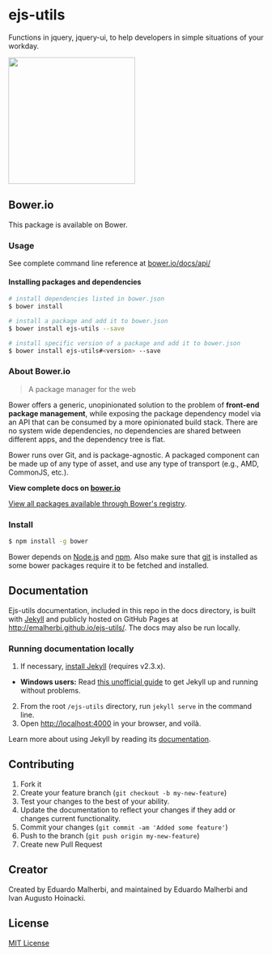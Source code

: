 ejs-utils
=========

Functions in jquery, jquery-ui, to help developers in simple situations of your workday.

<img align="center" height="250" src="http://bower.io/img/bower-logo.png">

## Bower.io

This package is available on Bower.

### Usage

See complete command line reference at [bower.io/docs/api/](http://bower.io/docs/api/)

#### Installing packages and dependencies

```sh
# install dependencies listed in bower.json
$ bower install

# install a package and add it to bower.json
$ bower install ejs-utils --save

# install specific version of a package and add it to bower.json
$ bower install ejs-utils#<version> --save
```

### About Bower.io

> A package manager for the web

Bower offers a generic, unopinionated solution to the problem of **front-end package management**, while exposing the package dependency model via an API that can be consumed by a more opinionated build stack. There are no system wide dependencies, no dependencies are shared between different apps, and the dependency tree is flat.

Bower runs over Git, and is package-agnostic. A packaged component can be made up of any type of asset, and use any type of transport (e.g., AMD, CommonJS, etc.).

**View complete docs on [bower.io](http://bower.io)**

[View all packages available through Bower's registry](http://bower.io/search/).

### Install

```sh
$ npm install -g bower
```

Bower depends on [Node.js](http://nodejs.org/) and [npm](http://npmjs.org/). Also make sure that [git](http://git-scm.com/) is installed as some bower
packages require it to be fetched and installed.



## Documentation

Ejs-utils documentation, included in this repo in the docs directory, is built with [Jekyll](http://jekyllrb.com) and publicly hosted on GitHub Pages at <http://emalherbi.github.io/ejs-utils/>. The docs may also be run locally.

### Running documentation locally

1. If necessary, [install Jekyll](http://jekyllrb.com/docs/installation) (requires v2.3.x).
  - **Windows users:** Read [this unofficial guide](http://jekyll-windows.juthilo.com/) to get Jekyll up and running without problems.
2. From the root `/ejs-utils` directory, run `jekyll serve` in the command line.
3. Open <http://localhost:4000> in your browser, and voilà.

Learn more about using Jekyll by reading its [documentation](http://jekyllrb.com/docs/home/).



## Contributing

1. Fork it
2. Create your feature branch (`git checkout -b my-new-feature`)
3. Test your changes to the best of your ability.
4. Update the documentation to reflect your changes if they add or changes current functionality.
5. Commit your changes (`git commit -am 'Added some feature'`)
6. Push to the branch (`git push origin my-new-feature`)
7. Create new Pull Request



## Creator

Created by Eduardo Malherbi, and maintained by Eduardo Malherbi and Ivan Augusto Hoinacki.



## License

[MIT License](http://en.wikipedia.org/wiki/MIT_License)
